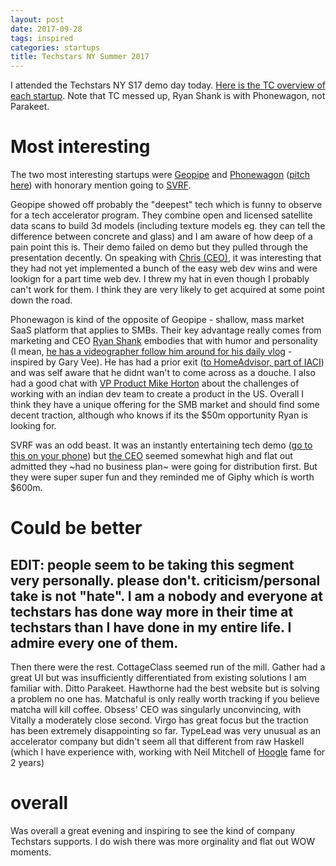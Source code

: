 ```yaml
---
layout: post
date: 2017-09-28
tags: inspired
categories: startups
title: Techstars NY Summer 2017
---
```


I attended the Techstars NY S17 demo day today. [Here is the TC overview of each startup](https://techcrunch.com/2017/09/28/techstars-nyc-summer-2017/). Note that TC messed up, Ryan Shank is with Phonewagon, not Parakeet.

# Most interesting

The two most interesting startups were [Geopipe](https://geopi.pe/) and [Phonewagon](https://phonewagon.com/) ([pitch here](https://techstars.wistia.com/medias/hgpk0rsjmy)) with honorary mention going to [SVRF](https://www.svrf.com/).

Geopipe showed off probably the "deepest" tech which is funny to observe for a tech accelerator program. They combine open and licensed satellite data scans to build 3d models (including texture models eg. they can tell the difference between concrete and glass) and I am aware of how deep of a pain point this is. Their demo failed on demo but they pulled through the presentation decently. On speaking with [Chris (CEO)](https://www.linkedin.com/in/drcmitchell), it was interesting that they had not yet implemented a bunch of the easy web dev wins and were lookign for a part time web dev. I threw my hat in even though I probably can't work for them. I think they are very likely to get acquired at some point down the road.

Phonewagon is kind of the opposite of Geopipe - shallow, mass market SaaS platform that applies to SMBs. Their key advantage really comes from marketing and CEO [Ryan Shank](http://youtube.com/c/RyanShank) embodies that with humor and personality (I mean, [he has a videographer follow him around for his daily vlog](https://twitter.com/ryanashank) - inspired by Gary Vee). He has had a prior exit ([to HomeAdvisor, part of IACI](http://www.prnewswire.com/news-releases/homeadvisor-acquires-a-majority-stake-in-field-service-management-software-mhelpdesk-273740321.html)) and was self aware that he didnt wan't to come across as a douche. I also had a good chat with [VP Product Mike Horton](https://www.themikehorton.com/) about the challenges of working with an indian dev team to create a product in the US. Overall I think they have a unique offering for the SMB market and should find some decent traction, although who knows if its the $50m opportunity Ryan is looking for.

SVRF was an odd beast. It was an instantly entertaining tech demo ([go to this on your phone](https://www.svrf.com/)) but [the CEO](https://www.linkedin.com/in/sophiaedm/) seemed somewhat high and flat out admitted they ~had no business plan~ were going for distribution first. But they were super super fun and they reminded me of Giphy which is worth $600m.

# Could be better

## EDIT: people seem to be taking this segment very personally. please don't. criticism/personal take is not "hate". I am a nobody and everyone at techstars has done way more in their time at techstars than I have done in my entire life. I admire every one of them.

Then there were the rest. CottageClass seemed run of the mill. Gather had a great UI but was insufficiently differentiated from existing solutions I am familiar with. Ditto Parakeet. Hawthorne had the best website but is solving a problem no one has. Matchaful is only really worth tracking if you believe matcha will kill coffee. Obsess' CEO was singularly unconvincing, with Vitally a moderately close second. Virgo has great focus but the traction has been extremely disappointing so far. TypeLead was very unusual as an accelerator company but didn't seem all that different from raw Haskell (which I have experience with, working with Neil Mitchell of [Hoogle](https://www.haskell.org/hoogle/) fame for 2 years)

# overall

Was overall a great evening and inspiring to see the kind of company Techstars supports. I do wish there was more orginality and flat out WOW moments.

